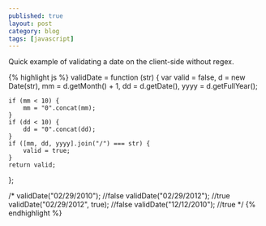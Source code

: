 ```yaml
---
published: true
layout: post
category: blog
tags: [javascript]
---
```


Quick example of validating a date on the client-side without regex.

{% highlight js %}
validDate = function (str) {
	var valid = false,
	d  = new Date(str),
	mm = d.getMonth() + 1,
	dd = d.getDate(),
	yyyy = d.getFullYear();

	if (mm < 10) {
		mm = "0".concat(mm);
	}
	if (dd < 10) {
		dd = "0".concat(dd);
	}
	if ([mm, dd, yyyy].join("/") === str) {
		valid = true;
	}
	return valid;
};

/*
validDate("02/29/2010"); //false
validDate("02/29/2012"); //true
validDate("02/29/2012", true); //false
validDate("12/12/2010"); //true
*/
{% endhighlight %}